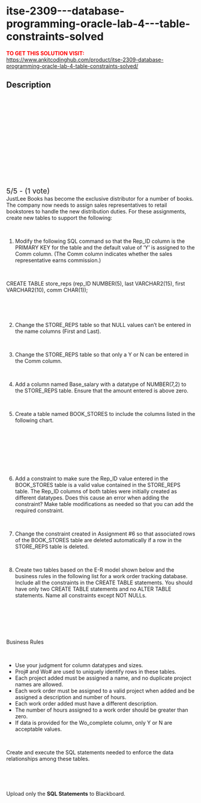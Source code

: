 # itse-2309---database-programming-oracle-lab-4---table-constraints-solved



**<span style='color:red'>TO GET THIS SOLUTION VISIT:</span>** https://www.ankitcodinghub.com/product/itse-2309-database-programming-oracle-lab-4-table-constraints-solved/

<h2>Description</h2>



<div class="kk-star-ratings kksr-auto kksr-align-center kksr-valign-top" data-payload="{&quot;align&quot;:&quot;center&quot;,&quot;id&quot;:&quot;53853&quot;,&quot;slug&quot;:&quot;default&quot;,&quot;valign&quot;:&quot;top&quot;,&quot;ignore&quot;:&quot;&quot;,&quot;reference&quot;:&quot;auto&quot;,&quot;class&quot;:&quot;&quot;,&quot;count&quot;:&quot;1&quot;,&quot;legendonly&quot;:&quot;&quot;,&quot;readonly&quot;:&quot;&quot;,&quot;score&quot;:&quot;5&quot;,&quot;starsonly&quot;:&quot;&quot;,&quot;best&quot;:&quot;5&quot;,&quot;gap&quot;:&quot;4&quot;,&quot;greet&quot;:&quot;Rate this product&quot;,&quot;legend&quot;:&quot;5\/5 - (1 vote)&quot;,&quot;size&quot;:&quot;24&quot;,&quot;title&quot;:&quot;ITSE 2309 – Database Programming: Oracle Lab 4 – Table Constraints Solved&quot;,&quot;width&quot;:&quot;138&quot;,&quot;_legend&quot;:&quot;{score}\/{best} - ({count} {votes})&quot;,&quot;font_factor&quot;:&quot;1.25&quot;}">
            
<div class="kksr-stars">
    
<div class="kksr-stars-inactive">
            <div class="kksr-star" data-star="1" style="padding-right: 4px">
            

<div class="kksr-icon" style="width: 24px; height: 24px;"></div>
        </div>
            <div class="kksr-star" data-star="2" style="padding-right: 4px">
            

<div class="kksr-icon" style="width: 24px; height: 24px;"></div>
        </div>
            <div class="kksr-star" data-star="3" style="padding-right: 4px">
            

<div class="kksr-icon" style="width: 24px; height: 24px;"></div>
        </div>
            <div class="kksr-star" data-star="4" style="padding-right: 4px">
            

<div class="kksr-icon" style="width: 24px; height: 24px;"></div>
        </div>
            <div class="kksr-star" data-star="5" style="padding-right: 4px">
            

<div class="kksr-icon" style="width: 24px; height: 24px;"></div>
        </div>
    </div>
    
<div class="kksr-stars-active" style="width: 138px;">
            <div class="kksr-star" style="padding-right: 4px">
            

<div class="kksr-icon" style="width: 24px; height: 24px;"></div>
        </div>
            <div class="kksr-star" style="padding-right: 4px">
            

<div class="kksr-icon" style="width: 24px; height: 24px;"></div>
        </div>
            <div class="kksr-star" style="padding-right: 4px">
            

<div class="kksr-icon" style="width: 24px; height: 24px;"></div>
        </div>
            <div class="kksr-star" style="padding-right: 4px">
            

<div class="kksr-icon" style="width: 24px; height: 24px;"></div>
        </div>
            <div class="kksr-star" style="padding-right: 4px">
            

<div class="kksr-icon" style="width: 24px; height: 24px;"></div>
        </div>
    </div>
</div>
                

<div class="kksr-legend" style="font-size: 19.2px;">
            5/5 - (1 vote)    </div>
    </div>
JustLee Books has become the exclusive distributor for a number of books. The company now needs to assign sales representatives to retail bookstores to handle the new distribution duties. For these assignments, create new tables to support the following:

&nbsp;

<ol>
<li>Modify the following SQL command so that the Rep_ID column is the PRIMARY KEY for the table and the default value of ‘Y’ is assigned to the Comm column. (The Comm column indicates whether the sales representative earns commission.)</li>
</ol>
&nbsp;

CREATE TABLE store_reps (rep_ID NUMBER(5), last VARCHAR2(15), first VARCHAR2(10), comm CHAR(1));

&nbsp;

&nbsp;

<ol start="2">
<li>Change the STORE_REPS table so that NULL values can’t be entered in the name columns (First and Last).</li>
</ol>
&nbsp;

<ol start="3">
<li>Change the STORE_REPS table so that only a Y or N can be entered in the Comm column.</li>
</ol>
&nbsp;

<ol start="4">
<li>Add a column named Base_salary with a datatype of NUMBER(7,2) to the STORE_REPS table. Ensure that the amount entered is above zero.</li>
</ol>
&nbsp;

<ol start="5">
<li>Create a table named BOOK_STORES to include the columns listed in the following chart.</li>
</ol>
&nbsp;

&nbsp;

&nbsp;

&nbsp;

<ol start="6">
<li>Add a constraint to make sure the Rep_ID value entered in the BOOK_STORES table is a valid value contained in the STORE_REPS table. The Rep_ID columns of both tables were initially created as different datatypes. Does this cause an error when adding the constraint? Make table modifications as needed so that you can add the required constraint.</li>
</ol>
&nbsp;

<ol start="7">
<li>Change the constraint created in Assignment #6 so that associated rows of the BOOK_STORES table are deleted automatically if a row in the STORE_REPS table is deleted.</li>
</ol>
&nbsp;

<ol start="8">
<li>Create two tables based on the E-R model shown below and the business rules in the following list for a work order tracking database. Include all the constraints in the CREATE TABLE statements. You should have only two CREATE TABLE statements and no ALTER TABLE statements. Name all constraints except NOT NULLs.</li>
</ol>
&nbsp;

&nbsp;

&nbsp;

Business Rules

&nbsp;

<ul>
<li>Use your judgment for column datatypes and sizes.</li>
<li>Proj# and Wo# are used to uniquely identify rows in these tables.</li>
<li>Each project added must be assigned a name, and no duplicate project names are allowed.</li>
<li>Each work order must be assigned to a valid project when added and be assigned a description and number of hours.</li>
<li>Each work order added must have a different description.</li>
<li>The number of hours assigned to a work order should be greater than zero.</li>
<li>If data is provided for the Wo_complete column, only Y or N are acceptable values.</li>
</ul>
&nbsp;

Create and execute the SQL statements needed to enforce the data relationships among these tables.

&nbsp;

&nbsp;

Upload only the <strong>SQL Statements</strong> to Blackboard.

&nbsp;
